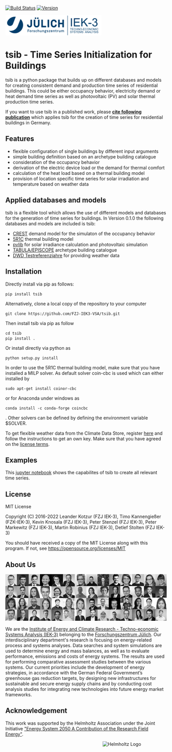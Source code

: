 [![Build Status](https://img.shields.io/gitlab/pipeline/l-kotzur/tsib/master.svg)](https://gitlab.com/l-kotzur/tsib/pipelines)
[![Version](https://img.shields.io/pypi/v/tsib.svg)](https://pypi.python.org/pypi/tsib)

<a href="https://www.fz-juelich.de/en/iek/iek-3"><img src="https://raw.githubusercontent.com/OfficialCodexplosive/README_Assets/862a93188b61ab4dd0eebde3ab5daad636e129d5/FJZ_IEK-3_logo.svg" alt="FZJ Logo" width="300px"></a>

# tsib - Time Series Initialization for Buildings

tsib is a python package that builds up on different databases and models for creating consistent demand and production time series of residential buildings. This could be either occupancy behavior, electricity demand or heat demand time series as well as photovoltaic (PV) and solar thermal production time series.


If you want to use tsib in a published work, please [**cite following publication**](http://juser.fz-juelich.de/record/858675) which applies tsib for the creation of time series for residential buildings in Germany. 


## Features
* flexible configuration of single buildings by different input arguments
* simple building definition based on an archetype building catalogue
* consideration of the occupancy behavior
* derivation of the electric device load or the demand for thermal comfort
* calculation of the heat load based on a thermal building model
* provision of location specific time series for solar irradiation and temperature based on weather data


## Applied databases and models
tsib is a flexible tool which allows the use of different models and databases for the generation of time series for buildings. In Version 0.1.0 the following databases and models are included is tsib:
* [CREST](https://www.lboro.ac.uk/research/crest/demand-model/) demand model for the simulaton of the occupancy behavior
* [5R1C](https://www.sciencedirect.com/science/article/abs/pii/S0306261916314933) thermal building model 
* [pvlib](https://github.com/pvlib/pvlib-python) for solar irradiance calculation and photovoltaic simulation
* [TABULA/EPISCOPE](http://episcope.eu/) archetype building catalogue
* [DWD Testreferenzjahre](https://www.dwd.de/DE/leistungen/testreferenzjahre/testreferenzjahre.html)  for providing weather data


## Installation
Directly install via pip as follows:

	pip install tsib

Alternatively, clone a local copy of the repository to your computer

	git clone https://github.com/FZJ-IEK3-VSA/tsib.git
	
Then install tsib via pip as follow
	
	cd tsib
	pip install . 
	
Or install directly via python as 

	python setup.py install
	
In order to use the 5R1C thermal building model, make sure that you have installed a MILP solver. As default solver coin-cbc is used which can either installed by

	sudo apt-get install coinor-cbc

or for Anaconda under windows as

	conda install -c conda-forge coincbc

. Other solvers can be defined by defining the environment variable $SOLVER. 
	
To get flexible weather data from the Climate Data Store, register [here](https://cds.climate.copernicus.eu/api-how-to) and follow the instructions to get an own key. Make sure that you have agreed on the [license terms](https://cds.climate.copernicus.eu/cdsapp/#!/terms/licence-to-use-copernicus-products).

	
## Examples

This [jupyter notebook](examples/showcase.ipynb) shows the capabilites of tsib to create all relevant time series. 


## License

MIT License

Copyright (C) 2016-2022 Leander Kotzur (FZJ IEK-3), Timo Kannengießer (FZK-IEK-3), Kevin Knosala (FZJ IEK-3), Peter Stenzel (FZJ IEK-3), Peter Markewitz (FZJ IEK-3), Martin Robinius (FZJ IEK-3), Detlef Stolten (FZJ IEK-3)

You should have received a copy of the MIT License along with this program.
If not, see https://opensource.org/licenses/MIT

## About Us
<p align="center"><a href="https://www.fz-juelich.de/en/iek/iek-3"><img src="https://github.com/OfficialCodexplosive/README_Assets/blob/master/iek3-wide.png?raw=true" alt="Institut TSA"></a></p>
We are the <a href="https://www.fz-juelich.de/en/iek/iek-3">Institute of Energy and Climate Research - Techno-economic Systems Analysis (IEK-3)</a> belonging to the <a href="https://www.fz-juelich.de/en">Forschungszentrum Jülich</a>. Our interdisciplinary department's research is focusing on energy-related process and systems analyses. Data searches and system simulations are used to determine energy and mass balances, as well as to evaluate performance, emissions and costs of energy systems. The results are used for performing comparative assessment studies between the various systems. Our current priorities include the development of energy strategies, in accordance with the German Federal Government’s greenhouse gas reduction targets, by designing new infrastructures for sustainable and secure energy supply chains and by conducting cost analysis studies for integrating new technologies into future energy market frameworks.

## Acknowledgement

This work was supported by the Helmholtz Association under the Joint Initiative ["Energy System 2050   A Contribution of the Research Field Energy"](https://www.helmholtz.de/en/research/energy/energy_system_2050/).

<a href="https://www.helmholtz.de/en/"><img src="https://www.helmholtz.de/fileadmin/user_upload/05_aktuelles/Marke_Design/logos/HG_LOGO_S_ENG_RGB.jpg" alt="Helmholtz Logo" width="200px" style="float:right"></a>
